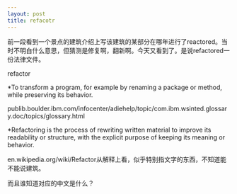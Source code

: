```yaml
---
layout: post
title: refacotr
---
```


前一段看到一个景点的建筑介绍上写该建筑的某部分在哪年进行了reactored。当时不明白什么意思，但猜测是修复啊，翻新啊。今天又看到了。是说refactored一份法律文件。

refactor

*To transform a program, for example by renaming a package or method, while preserving its behavior.

publib.boulder.ibm.com/infocenter/adiehelp/topic/com.ibm.wsinted.glossary.doc/topics/glossary.html

*Refactoring is the process of rewriting written material to improve its readability or structure, with the explicit purpose of keeping its meaning or behavior.

en.wikipedia.org/wiki/Refactor从解释上看，似乎特别指文字的东西，不知道能不能说建筑。

而且谁知道对应的中文是什么？
